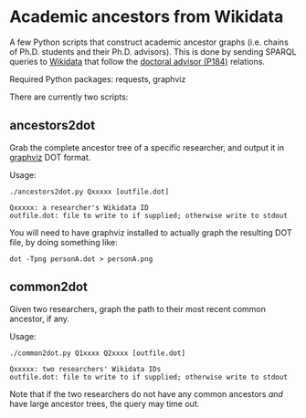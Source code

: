 Academic ancestors from Wikidata
===

A few Python scripts that construct academic ancestor graphs (i.e. chains of
Ph.D. students and their Ph.D. advisors). This is done by sending SPARQL
queries to [Wikidata](https://www.wikidata.org/) that follow the [doctoral
advisor (P184)](https://www.wikidata.org/wiki/Property:P184) relations.

Required Python packages: requests, graphviz

There are currently two scripts:

ancestors2dot
---

Grab the complete ancestor tree of a specific researcher, and output it in
[graphviz](https://graphviz.org/) DOT format.

Usage:

    ./ancestors2dot.py Qxxxxx [outfile.dot]

    Qxxxxx: a researcher's Wikidata ID
    outfile.dot: file to write to if supplied; otherwise write to stdout

You will need to have graphviz installed to actually graph the resulting DOT
file, by doing something like:

    dot -Tpng personA.dot > personA.png

common2dot
---

Given two researchers, graph the path to their most recent common ancestor, if
any.

Usage:

    ./common2dot.py Q1xxxx Q2xxxx [outfile.dot]

    Qxxxxx: two researchers' Wikidata IDs
    outfile.dot: file to write to if supplied; otherwise write to stdout

Note that if the two researchers do not have any common ancestors *and* have
large ancestor trees, the query may time out.
